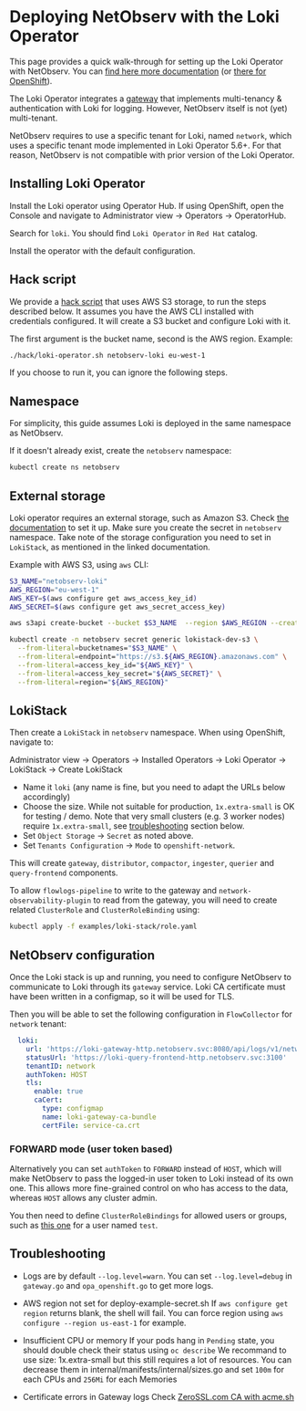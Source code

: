 # Deploying NetObserv with the Loki Operator

This page provides a quick walk-through for setting up the Loki Operator with NetObserv. You can [find here more documentation](https://loki-operator.dev/docs/prologue/quickstart.md/) (or [there for OpenShift](https://docs.openshift.com/container-platform/4.11//logging/cluster-logging-loki.html)).

The Loki Operator integrates a [gateway](https://github.com/observatorium/api) that implements multi-tenancy & authentication with Loki for logging. However, NetObserv itself is not (yet) multi-tenant.

NetObserv requires to use a specific tenant for Loki, named `network`, which uses a specific tenant mode implemented in Loki Operator 5.6+. For that reason, NetObserv is not compatible with prior version of the Loki Operator.

## Installing Loki Operator

Install the Loki operator using Operator Hub. If using OpenShift, open the Console and navigate to Administrator view -> Operators -> OperatorHub.

Search for `loki`. You should find `Loki Operator` in `Red Hat` catalog.

Install the operator with the default configuration.

## Hack script

We provide a [hack script](./hack/loki-operator.sh) that uses AWS S3 storage, to run the steps described below. It assumes you have the AWS CLI installed with credentials configured. It will create a S3 bucket and configure Loki with it.

The first argument is the bucket name, second is the AWS region. Example:

```bash
./hack/loki-operator.sh netobserv-loki eu-west-1
```

If you choose to run it, you can ignore the following steps.

## Namespace

For simplicity, this guide assumes Loki is deployed in the same namespace as NetObserv.

If it doesn't already exist, create the `netobserv` namespace:

```bash
kubectl create ns netobserv
```

## External storage

Loki operator requires an external storage, such as Amazon S3. Check [the documentation](https://loki-operator.dev/docs/object_storage.md/) to set it up. Make sure you create the secret in `netobserv` namespace. Take note of the storage configuration you need to set in `LokiStack`, as mentioned in the linked documentation.

Example with AWS S3, using `aws` CLI:

```bash
S3_NAME="netobserv-loki"
AWS_REGION="eu-west-1"
AWS_KEY=$(aws configure get aws_access_key_id)
AWS_SECRET=$(aws configure get aws_secret_access_key)

aws s3api create-bucket --bucket $S3_NAME  --region $AWS_REGION --create-bucket-configuration LocationConstraint=$AWS_REGION

kubectl create -n netobserv secret generic lokistack-dev-s3 \
  --from-literal=bucketnames="$S3_NAME" \
  --from-literal=endpoint="https://s3.${AWS_REGION}.amazonaws.com" \
  --from-literal=access_key_id="${AWS_KEY}" \
  --from-literal=access_key_secret="${AWS_SECRET}" \
  --from-literal=region="${AWS_REGION}"
```

## LokiStack

Then create a `LokiStack` in `netobserv` namespace. When using OpenShift, navigate to:

Administrator view -> Operators -> Installed Operators -> Loki Operator -> LokiStack -> Create LokiStack

- Name it `loki` (any name is fine, but you need to adapt the URLs below accordingly)
- Choose the size. While not suitable for production, `1x.extra-small` is OK for testing / demo. Note that very small clusters (e.g. 3 worker nodes) require `1x.extra-small`, see [troubleshooting](#troubleshooting) section below.
- Set `Object Storage` -> `Secret` as noted above.
- Set `Tenants Configuration` -> `Mode` to `openshift-network`.

This will create `gateway`, `distributor`, `compactor`, `ingester`, `querier` and `query-frontend` components.

To allow `flowlogs-pipeline` to write to the gateway and `network-observability-plugin` to read from the gateway, you will need to create related `ClusterRole` and `ClusterRoleBinding` using:

```bash
kubectl apply -f examples/loki-stack/role.yaml
```

## NetObserv configuration

Once the Loki stack is up and running, you need to configure NetObserv to communicate to Loki through its `gateway` service. Loki CA certificate must have been written in a configmap, so it will be used for TLS.

Then you will be able to set the following configuration in `FlowCollector` for `network` tenant:

```yaml
  loki:
    url: 'https://loki-gateway-http.netobserv.svc:8080/api/logs/v1/network/'
    statusUrl: 'https://loki-query-frontend-http.netobserv.svc:3100'
    tenantID: network
    authToken: HOST
    tls:
      enable: true
      caCert:
        type: configmap
        name: loki-gateway-ca-bundle
        certFile: service-ca.crt
```

### FORWARD mode (user token based)

Alternatively you can set `authToken` to `FORWARD` instead of `HOST`, which will make NetObserv to pass the logged-in user token to Loki instead of its own one. This allows more fine-grained control on who has access to the data, whereas `HOST` allows any cluster admin.

You then need to define `ClusterRoleBindings` for allowed users or groups, such as [this one](./examples/loki-stack/rolebinding-user.yaml) for a user named `test`.

## Troubleshooting

- Logs are by default `--log.level=warn`. 
You can set `--log.level=debug` in `gateway.go` and `opa_openshift.go` to get more logs.

- AWS region not set for deploy-example-secret.sh
If `aws configure get region` returns blank, the shell will fail. 
You can force region using `aws configure --region us-east-1` for example.

- Insufficient CPU or memory
If your pods hang in `Pending` state, you should double check their status using `oc describe`
We recommand to use size: 1x.extra-small but this still requires a lot of resources. 
You can decrease them in internal/manifests/internal/sizes.go and set `100m` for each CPUs and `256Mi` for each Memories

- Certificate errors in Gateway logs
Check [ZeroSSL.com CA with acme.sh](./hack_dex.md#zerosslcom-ca-with-acmesh)
